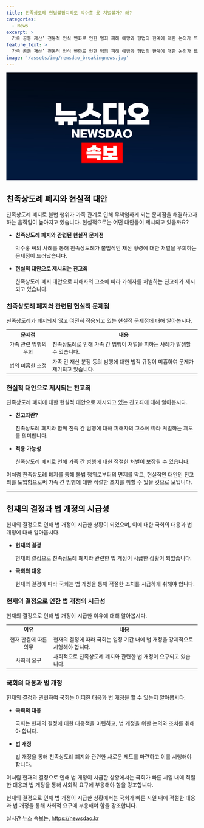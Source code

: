 ```yaml
---
title: 친족상도례 헌법불합치라도 박수홍 父 처벌불가? 왜?
categories:
  - News
excerpt: >
  가족 공동 재산’ 전통적 인식 변화로 인한 범죄 피해 예방과 형법의 한계에 대한 논의가 뜨거워지고 있다. 유명 방송인 박수홍 가족의 횡령 사건은 친족상도례 관련 헌법불합치 결정으로 주목받고 있다. 이에 따라 친족간 횡령 범행에 대한 처벌의 한계와 가해자의 형법 회피에 대한 우려가 제기되고 있다. 국회는 2025년 12월 31일까지 친족상도례 개선을 위한 법 개정을 해야 하며, 법조계에서는 친고죄로 변경하는 등 다양한 대안이 제시되고 있다. 헌재 역시 피해자의 의사표시를 소추조건으로 하는 등 여러 선택 가능성을 열어두고 있다.
feature_text: >
  가족 공동 재산’ 전통적 인식 변화로 인한 범죄 피해 예방과 형법의 한계에 대한 논의가 뜨거워지고 있다. 유명 방송인 박수홍 가족의 횡령 사건은 친족상도례 관련 헌법불합치 결정으로 주목받고 있다. 이에 따라 친족간 횡령 범행에 대한 처벌의 한계와 가해자의 형법 회피에 대한 우려가 제기되고 있다. 국회는 2025년 12월 31일까지 친족상도례 개선을 위한 법 개정을 해야 하며, 법조계에서는 친고죄로 변경하는 등 다양한 대안이 제시되고 있다. 헌재 역시 피해자의 의사표시를 소추조건으로 하는 등 여러 선택 가능성을 열어두고 있다.
image: '/assets/img/newsdao_breakingnews.jpg'
---
```


<p><img src="/assets/img/newsdao_breakingnews.jpg" alt="implanttips 속보" /></p>

<h2 data-ke-size="size26">친족상도례 폐지와 현실적 대안</h2>

<p data-ke-size="size16">친족상도례 폐지로 불법 행위가 가족 관계로 인해 무책임하게 되는 문제점을 해결하고자 하는 움직임이 높아지고 있습니다. 현실적으로는 어떤 대안들이 제시되고 있을까요?</p>

<ul>
    <li><b>친족상도례 폐지와 관련된 현실적 문제점</b></li>
    <p>박수홍 씨의 사례를 통해 친족상도례가 불법적인 재산 횡령에 대한 처벌을 우회하는 문제점이 드러났습니다.</p>
    <li><b>현실적 대안으로 제시되는 친고죄</b></li>
    <p>친족상도례 폐지 대안으로 피해자의 고소에 따라 가해자를 처벌하는 친고죄가 제시되고 있습니다.</p>
</ul>

<h3 data-ke-size="size24">친족상도례 폐지와 관련된 현실적 문제점</h3>

<p data-ke-size="size16">친족상도례가 폐지되지 않고 여전히 적용되고 있는 현실적 문제점에 대해 알아봅시다.</p>

<table>
    <tr>
        <td style="text-align: center; height: 17px;"><b>문제점</b></td>
        <td style="text-align: center; height: 17px;"><b>내용</b></td>
    </tr>
    <tr>
        <td style="text-align: center; height: 17px;">가족 관련 범행의 우회</td>
        <td>친족상도례로 인해 가족 간 범행이 처벌을 피하는 사례가 발생할 수 있습니다.</td>
    </tr>
    <tr>
        <td style="text-align: center; height: 17px;">법의 미흡한 조정</td>
        <td>가족 간 재산 분쟁 등의 범행에 대한 법적 규정이 미흡하여 문제가 제기되고 있습니다.</td>
    </tr>
</table>

<h3 data-ke-size="size24">현실적 대안으로 제시되는 친고죄</h3>

<p data-ke-size="size16">친족상도례 폐지에 대한 현실적 대안으로 제시되고 있는 친고죄에 대해 알아봅시다.</p>

<ul>
    <li><b>친고죄란?</b></li>
    <p>친족상도례 폐지와 함께 친족 간 범행에 대해 피해자의 고소에 따라 처벌하는 제도를 의미합니다.</p>
    <li><b>적용 가능성</b></li>
    <p>친족상도례 폐지로 인해 가족 간 범행에 대한 적절한 처벌이 보장될 수 있습니다.</p>
</ul>

<p data-ke-size="size16">이처럼 친족상도례 폐지를 통해 불법 행위로부터의 면제를 막고, 현실적인 대안인 친고죄를 도입함으로써 가족 간 범행에 대한 적절한 조치를 취할 수 있을 것으로 보입니다.</p>

<hr>

<h2 data-ke-size="size26">헌재의 결정과 법 개정의 시급성</h2>

<p data-ke-size="size16">헌재의 결정으로 인해 법 개정이 시급한 상황이 되었으며, 이에 대한 국회의 대응과 법 개정에 대해 알아봅시다.</p>

<ul>
    <li><b>헌재의 결정</b></li>
    <p>헌재의 결정으로 친족상도례 폐지와 관련한 법 개정이 시급한 상황이 되었습니다.</p>
    <li><b>국회의 대응</b></li>
    <p>헌재의 결정에 따라 국회는 법 개정을 통해 적절한 조치를 시급하게 취해야 합니다.</p>
</ul>

<h3 data-ke-size="size24">헌재의 결정으로 인한 법 개정의 시급성</h3>

<p data-ke-size="size16">헌재의 결정으로 인해 법 개정이 시급한 이유에 대해 알아봅시다.</p>

<table>
    <tr>
        <td style="text-align: center; height: 17px;"><b>이유</b></td>
        <td style="text-align: center; height: 17px;"><b>내용</b></td>
    </tr>
    <tr>
        <td style="text-align: center; height: 17px;">헌재 판결에 따른 의무</td>
        <td>헌재의 결정에 따라 국회는 일정 기간 내에 법 개정을 강제적으로 시행해야 합니다.</td>
    </tr>
    <tr>
        <td style="text-align: center; height: 17px;">사회적 요구</td>
        <td>사회적으로 친족상도례 폐지와 관련한 법 개정이 요구되고 있습니다.</td>
    </tr>
</table>

<h3 data-ke-size="size24">국회의 대응과 법 개정</h3>

<p data-ke-size="size16">헌재의 결정과 관련하여 국회는 어떠한 대응과 법 개정을 할 수 있는지 알아봅시다.</p>

<ul>
    <li><b>국회의 대응</b></li>
    <p>국회는 헌재의 결정에 대한 대응책을 마련하고, 법 개정을 위한 논의와 조치를 취해야 합니다.</p>
    <li><b>법 개정</b></li>
    <p>법 개정을 통해 친족상도례 폐지와 관련한 새로운 제도를 마련하고 이를 시행해야 합니다.</p>
</ul>

<p data-ke-size="size16">이처럼 헌재의 결정으로 인해 법 개정이 시급한 상황에서는 국회가 빠른 시일 내에 적절한 대응과 법 개정을 통해 사회적 요구에 부응해야 함을 강조합니다.</p>

<p data-ke-size="size16">헌재의 결정으로 인해 법 개정이 시급한 상황에서는 국회가 빠른 시일 내에 적절한 대응과 법 개정을 통해 사회적 요구에 부응해야 함을 강조합니다.</p>
실시간 뉴스 속보는, <a href="https://newsdao.kr" rel="dofollow">https://newsdao.kr</a>


